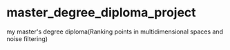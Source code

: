 # master_degree_diploma_project
my master's degree diploma(Ranking points in multidimensional spaces and noise filtering)
